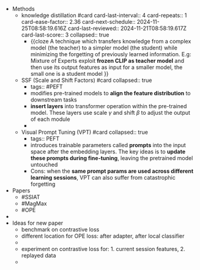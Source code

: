 - Methods
	- knowledge distillation #card
	  card-last-interval:: 4
	  card-repeats:: 1
	  card-ease-factor:: 2.36
	  card-next-schedule:: 2024-11-25T08:58:19.616Z
	  card-last-reviewed:: 2024-11-21T08:58:19.617Z
	  card-last-score:: 3
	  collapsed:: true
		- {{cloze A technique which transfers knowledge from a complex model (the teacher) to a simpler model (the student) while minimizing the forgetting of previously learned information. E.g: Mixture of Experts exploit **frozen CLIP as teacher model** and then use its output features as input for a smaller model, the small one is a student model }}
	- SSF (Scale and Shift Factors) #card
	  collapsed:: true
		- tags:: #PEFT
		- modifies pre-trained models to **align the feature distribution** to downstream tasks
		- **insert layers** into transformer operation within the pre-trained model. These layers use scale $\gamma$ and shift $\beta$ to adjust the output of each module
		-
	- Visual Prompt Tuning (VPT) #card
	  collapsed:: true
		- tags:: PEFT
		- introduces trainable parameters called **prompts** into the input space after the embedding layers. The key ideas is to **update these prompts during fine-tuning**, leaving the pretrained model untouched
		- Cons: when the **same prompt params are used across different learning sessions**, VPT can also suffer from catastrophic forgetting
- Papers
	- #SSIAT
	- #MagMax
	- #OPE
-
- Ideas for new paper
	- benchmark on contrastive loss
	- different location for OPE loss: after adapter, after local classifier
	-
	- experiment on contrastive loss for: 1. current session features, 2. replayed data
	-